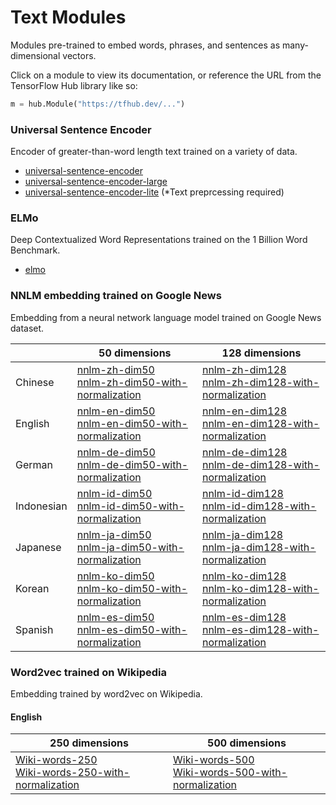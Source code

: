 # Text Modules

Modules pre-trained to embed words, phrases, and sentences as many-dimensional
vectors.

Click on a module to view its documentation, or reference the URL from the
TensorFlow Hub library like so:

```python
m = hub.Module("https://tfhub.dev/...")
```

### Universal Sentence Encoder
Encoder of greater-than-word length text trained on a variety of data.

*   [universal-sentence-encoder](https://tfhub.dev/google/universal-sentence-encoder/1)
*   [universal-sentence-encoder-large](https://tfhub.dev/google/universal-sentence-encoder-large/1)
*   [universal-sentence-encoder-lite](https://tfhub.dev/google/universal-sentence-encoder-lite/1)
    (\*Text preprcessing required)

### ELMo
Deep Contextualized Word Representations trained on the 1 Billion Word Benchmark.

* [elmo](https://tfhub.dev/google/elmo/1)

### NNLM embedding trained on Google News
Embedding from a neural network language model trained on Google News dataset.

|            | 50 dimensions | 128 dimensions |
|------------|---------------|----------------|
| Chinese    | [nnlm-zh-dim50](https://tfhub.dev/google/nnlm-zh-dim50/1) <br/> [nnlm-zh-dim50-with-normalization](https://tfhub.dev/google/nnlm-zh-dim50-with-normalization/1) | [nnlm-zh-dim128](https://tfhub.dev/google/nnlm-zh-dim128/1) <br/> [nnlm-zh-dim128-with-normalization](https://tfhub.dev/google/nnlm-zh-dim128-with-normalization/1)
| English    | [nnlm-en-dim50](https://tfhub.dev/google/nnlm-en-dim50/1) <br/> [nnlm-en-dim50-with-normalization](https://tfhub.dev/google/nnlm-en-dim50-with-normalization/1) | [nnlm-en-dim128](https://tfhub.dev/google/nnlm-en-dim128/1) <br/> [nnlm-en-dim128-with-normalization](https://tfhub.dev/google/nnlm-en-dim128-with-normalization/1)
| German     | [nnlm-de-dim50](https://tfhub.dev/google/nnlm-de-dim50/1) <br/> [nnlm-de-dim50-with-normalization](https://tfhub.dev/google/nnlm-de-dim50-with-normalization/1) | [nnlm-de-dim128](https://tfhub.dev/google/nnlm-de-dim128/1) <br/> [nnlm-de-dim128-with-normalization](https://tfhub.dev/google/nnlm-de-dim128-with-normalization/1)
| Indonesian | [nnlm-id-dim50](https://tfhub.dev/google/nnlm-id-dim50/1) <br/> [nnlm-id-dim50-with-normalization](https://tfhub.dev/google/nnlm-id-dim50-with-normalization/1) | [nnlm-id-dim128](https://tfhub.dev/google/nnlm-id-dim128/1) <br/> [nnlm-id-dim128-with-normalization](https://tfhub.dev/google/nnlm-id-dim128-with-normalization/1)
| Japanese   | [nnlm-ja-dim50](https://tfhub.dev/google/nnlm-ja-dim50/1) <br/> [nnlm-ja-dim50-with-normalization](https://tfhub.dev/google/nnlm-ja-dim50-with-normalization/1) | [nnlm-ja-dim128](https://tfhub.dev/google/nnlm-ja-dim128/1) <br/> [nnlm-ja-dim128-with-normalization](https://tfhub.dev/google/nnlm-ja-dim128-with-normalization/1)
| Korean     | [nnlm-ko-dim50](https://tfhub.dev/google/nnlm-ko-dim50/1) <br/> [nnlm-ko-dim50-with-normalization](https://tfhub.dev/google/nnlm-ko-dim50-with-normalization/1) | [nnlm-ko-dim128](https://tfhub.dev/google/nnlm-ko-dim128/1) <br/> [nnlm-ko-dim128-with-normalization](https://tfhub.dev/google/nnlm-ko-dim128-with-normalization/1)
| Spanish    | [nnlm-es-dim50](https://tfhub.dev/google/nnlm-es-dim50/1) <br/> [nnlm-es-dim50-with-normalization](https://tfhub.dev/google/nnlm-es-dim50-with-normalization/1) | [nnlm-es-dim128](https://tfhub.dev/google/nnlm-es-dim128/1) <br/> [nnlm-es-dim128-with-normalization](https://tfhub.dev/google/nnlm-es-dim128-with-normalization/1)

### Word2vec trained on Wikipedia
Embedding trained by word2vec on Wikipedia.

#### English
| 250 dimensions | 500 dimensions |
|----------------|----------------|
| [Wiki-words-250](https://tfhub.dev/google/Wiki-words-250/1) <br/> [Wiki-words-250-with-normalization](https://tfhub.dev/google/Wiki-words-250-with-normalization/1) | [Wiki-words-500](https://tfhub.dev/google/Wiki-words-500/1) <br/> [Wiki-words-500-with-normalization](https://tfhub.dev/google/Wiki-words-500-with-normalization/1)
